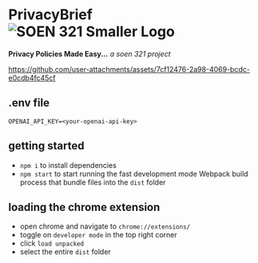 # PrivacyBrief ![SOEN 321 Smaller Logo](https://github.com/user-attachments/assets/a782bf81-13ec-4e1d-8f22-dbc0fd908a37)
**Privacy Policies Made Easy...** *a soen 321 project*

https://github.com/user-attachments/assets/7cf12476-2a98-4069-bcdc-e0cdb4fc45cf

## .env file
```
OPENAI_API_KEY=<your-openai-api-key>
```

## getting started
- `npm i` to install dependencies
- `npm start` to start running the fast development mode Webpack build process that bundle files into the `dist` folder

## loading the chrome extension 
- open chrome and navigate to `chrome://extensions/`
- toggle on `developer mode` in the top right corner
- click `load unpacked`
- select the entire `dist` folder

